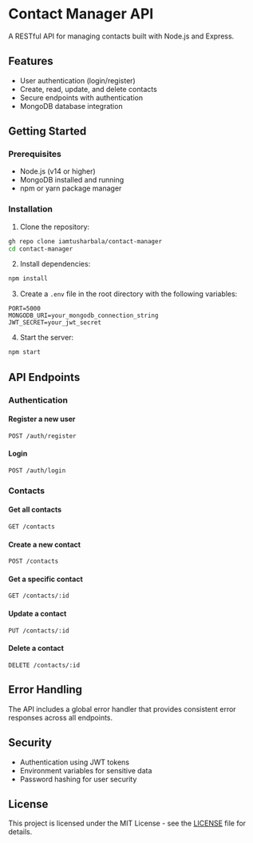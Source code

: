 # Contact Manager API

A RESTful API for managing contacts built with Node.js and Express.

## Features

- User authentication (login/register)
- Create, read, update, and delete contacts
- Secure endpoints with authentication
- MongoDB database integration

## Getting Started

### Prerequisites

- Node.js (v14 or higher)
- MongoDB installed and running
- npm or yarn package manager

### Installation

1. Clone the repository:
```bash
gh repo clone iamtusharbala/contact-manager
cd contact-manager
```

2. Install dependencies:
```bash
npm install
```

3. Create a `.env` file in the root directory with the following variables:
```env
PORT=5000
MONGODB_URI=your_mongodb_connection_string
JWT_SECRET=your_jwt_secret
```

4. Start the server:
```bash
npm start
```

## API Endpoints

### Authentication

#### Register a new user
```http
POST /auth/register
```

#### Login
```http
POST /auth/login
```

### Contacts

#### Get all contacts
```http
GET /contacts
```

#### Create a new contact
```http
POST /contacts
```

#### Get a specific contact
```http
GET /contacts/:id
```

#### Update a contact
```http
PUT /contacts/:id
```

#### Delete a contact
```http
DELETE /contacts/:id
```

## Error Handling

The API includes a global error handler that provides consistent error responses across all endpoints.

## Security

- Authentication using JWT tokens
- Environment variables for sensitive data
- Password hashing for user security

## License

This project is licensed under the MIT License - see the [LICENSE](LICENSE) file for details.